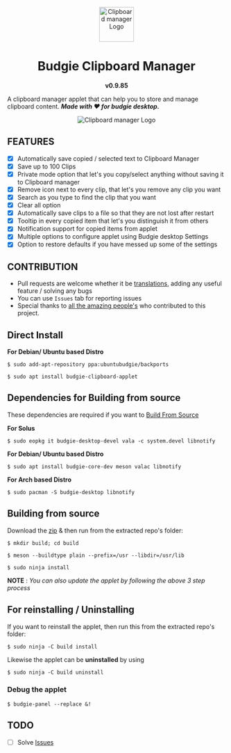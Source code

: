 <p align="center"><a href="#budgie-clipboard-manager"><img src="https://raw.githubusercontent.com/prateekmedia/budgie-clipboard-applet/main/images/clipmgr.png" height=80px alt="Clipboard manager Logo"/></a></p>
<h1 align="center">Budgie Clipboard Manager</h1>
<p align="center"><b>v0.9.85</b></p>

A clipboard manager applet that can help you to store and manage clipboard content. 
***Made with ♥️ for budgie desktop.***

<p align="center"><img src="https://raw.githubusercontent.com/prateekmedia/budgie-clipboard-applet/main/images/screenshot.png" alt="Clipboard manager Logo"/></p>

## FEATURES
- [x] Automatically save copied / selected text to Clipboard Manager
- [x] Save up to 100 Clips
- [x] Private mode option that let's you copy/select anything without saving it to Clipboard manager
- [x] Remove icon next to every clip, that let's you remove any clip you  want
- [x] Search as you type to find the clip that you want
- [x] Clear all option
- [x] Automatically save clips to a file so that they are not lost after restart
- [x] Tooltip in every copied item that let's you distinguish it from others
- [x] Notification support for copied items from applet
- [x] Multiple options to configure applet using Budgie desktop Settings
- [x] Option to restore defaults if you have messed up some of the settings

## CONTRIBUTION
-  Pull requests are welcome whether it be [translations](https://github.com/prateekmedia/budgie-clipboard-applet/releases/tag/v0.9.8), adding any useful feature / solving any bugs
-  You can use `Issues` tab for reporting issues
-  Special thanks to [all the amazing people's](https://github.com/prateekmedia/budgie-clipboard-applet/graphs/contributors) who contributed to this project.

## Direct Install
**For Debian/ Ubuntu based Distro**
```
$ sudo add-apt-repository ppa:ubuntubudgie/backports

$ sudo apt install budgie-clipboard-applet
```


## Dependencies for Building from source
These dependencies are required if you want to [Build From Source](#Building-from-source)

**For Solus**
```
$ sudo eopkg it budgie-desktop-devel vala -c system.devel libnotify
```

**For Debian/ Ubuntu based Distro**
```
$ sudo apt install budgie-core-dev meson valac libnotify
```
**For Arch based Distro**
```
$ sudo pacman -S budgie-desktop libnotify
```


## Building from source
Download the [zip](https://github.com/prateekmedia/budgie-clipboard-applet/archive/main.zip) & then run from the extracted repo's folder:

```
$ mkdir build; cd build

$ meson --buildtype plain --prefix=/usr --libdir=/usr/lib

$ sudo ninja install
```
**NOTE** : *You can also update the applet by following the above 3 step process*

## For reinstalling / Uninstalling
If you want to reinstall the applet, then run this from the extracted repo's folder:

```
$ sudo ninja -C build install
```
Likewise the applet can be **uninstalled** by using 
```
$ sudo ninja -C build uninstall
```

### Debug the applet
```
$ budgie-panel --replace &!
```

## TODO
- [ ] Solve [Issues](https://github.com/prateekmedia/budgie-clipboard-applet/issues)
